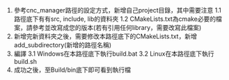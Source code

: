 1. 參考cnc_manager路徑的設定方式，新增自己project目錄，其中需要注意
    1.1 路徑底下有有src, include, lib的資料夾
    1.2 CMakeLists.txt為cmake必要的檔案，請參考並改寫成您的版本(若有引用任何library，需要改寫此檔案)
2. 新增完新資料夾之後，需要修改本路徑底下的CMakeLists.txt，新增add_subdirectory(新增的路徑名稱)
3. 編譯
    3.1 Windows在本路徑底下執行build.bat
    3.2 Linux在本路徑底下執行build.sh
4. 成功之後，至Build/bin底下即可看到執行檔